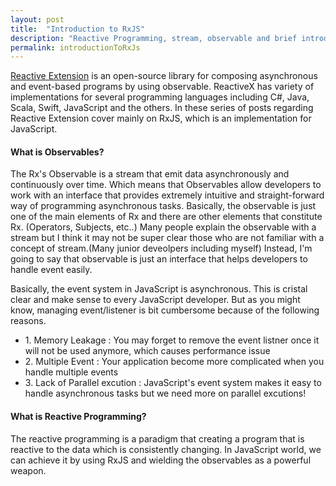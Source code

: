 ```yaml
---
layout: post
title:  "Introduction to RxJS"
description: "Reactive Programming, stream, observable and brief introduction to RxJS"
permalink: introductionToRxJs
---
```


<p>
	<a href="http://reactivex.io/" target="_blank">Reactive Extension</a> is an open-source library for composing asynchronous and event-based programs by using observable. ReactiveX has variety of implementations for several programming languages including C#, Java, Scala, Swift, JavaScript and the others. In these series of posts regarding Reactive Extension cover mainly on RxJS, which is an implementation for JavaScript.
</p>

<h4>What is Observables?</h4>
<p>
	The Rx's Observable is a stream that emit data asynchronously and continuously over time. Which means that Observables allow developers to work with an interface that provides extremely intuitive and straight-forward way of programming asynchronous tasks. Basically, the observable is just one of the main elements of Rx and there are other elements that constitute Rx. (Operators, Subjects, etc..) Many people explain the observable with a stream but I think it may not be super clear those who are not familiar with a concept of stream.(Many junior deveolpers including myself) Instead, I'm going to say that observable is just an interface that helps developers to handle event easily.
</p>
<p>
	Basically, the event system in JavaScript is asynchronous. This is cristal clear and make sense to every JavaScript developer. But as you might know, managing event/listener is bit cumbersome because of the following reasons.
	<ul>
		<li>1. Memory Leakage : You may forget to remove the event listner once it will not be used anymore, which causes performance issue</li>
		<li>2. Multiple Event : Your application become more complicated when you handle multiple events</li>
		<li>3. Lack of Parallel excution : JavaScript's event system makes it easy to handle asynchronous tasks but we need more on parallel excutions!</li>
	</ul>
</p>

<h4>What is Reactive Programming?</h4>
The reactive programming is a paradigm that creating a program that is reactive to the data which is consistently changing. In JavaScript world, we can achieve it by using RxJS and wielding the observables as a powerful weapon.
<!--excerpt_separator-->
